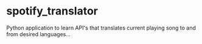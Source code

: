 # spotify_translator
Python application to learn API's that translates current playing song to and from desired languages...
